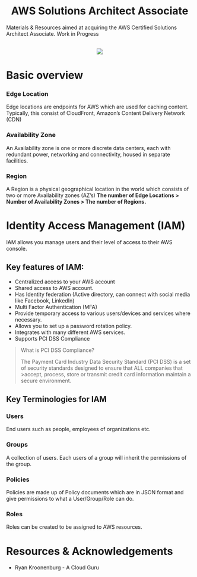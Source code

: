 <h1 align="center"> AWS Solutions Architect Associate </h1>
Materials & Resources aimed at acquiring the AWS Certified Solutions Architect Associate. Work in Progress

<p align="center">
  <br>
  <a href="#">
    <img hright=200 src="https://cdn.svgporn.com/logos/aws.svg">
  </a>
  <br>
</p>

# Basic overview

### Edge Location
Edge locations are endpoints for AWS which are used for caching content. Typically, this consist of CloudFront, Amazon’s Content Delivery Network (CDN)
### Availability Zone
An Availability zone is one or more discrete data centers, each with redundant power, networking and connectivity, housed in separate facilities.
### Region
A Region is a physical geographical location in the world which consists of two or more Availability zones (AZ’s)
**The number of Edge Locations > Number of Availability Zones > The number of Regions.**

# Identity Access Management (IAM)
IAM allows you manage users and their level of access to their AWS console.
## Key features of IAM:
*	Centralized access to your AWS account
*	Shared access to AWS account.
*	Has Identity federation (Active directory, can connect with social media like Facebook, LinkedIn)
*	Multi Factor Authentication (MFA)
*	Provide temporary access to various users/devices and services where necessary.
*	Allows you to set up a password rotation policy.
*	Integrates with many different AWS services.
*	Supports PCI DSS Compliance

>What is PCI DSS Compliance?
>
>The Payment Card Industry Data Security Standard (PCI DSS) is a set of security standards designed to ensure that ALL companies that >accept, process, store or transmit credit card information maintain a secure environment.
>

## Key Terminologies for IAM
### Users
End users such as people, employees of organizations etc.
### Groups
A collection of users. Each users of a group will inherit the permissions of the group.
### Policies
Policies are made up of Policy documents which are in JSON format and give permissions to what a User/Group/Role can do.
### Roles
Roles can be created to be assigned to AWS resources.

# Resources & Acknowledgements
* Ryan Kroonenburg - A Cloud Guru
